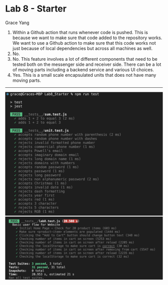 # Lab 8 - Starter

Grace Yang

1. Within a Github action that runs whenever code is pushed. This is because we want to make sure that code added to the repository works. We want to use a Github action to make sure that this code works not just because of local dependencies but across all machines as well.
2. No.
3. No. This feature involves a lot of different components that need to be tested both on the messenger side and receiver side. There can be a lot of moving parts including a backend service and various UI choices.
4. Yes. This is a small scale encapsulated units that does not have many moving parts.

---

![Image](npm-tests-part1.png)
![Image](npm-tests-part2.png)